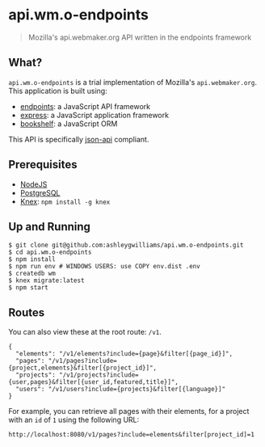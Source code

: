 # api.wm.o-endpoints
> Mozilla's api.webmaker.org API written in the endpoints framework

## What?

`api.wm.o-endpoints` is a trial implementation of Mozilla's `api.webmaker.org`. This application is built using:

- [endpoints](http://endpointsjs.com/): a JavaScript API framework
- [express](http://expressjs.com/): a JavaScript application framework
- [bookshelf](http://bookshelfjs.org/): a JavaScript ORM

This API is specifically [json-api](http://jsonapi.org/) compliant.

## Prerequisites

- [NodeJS](https://nodejs.org/)
- [PostgreSQL](http://www.postgresql.org/)
- [Knex](http://knexjs.org/): `npm install -g knex`

## Up and Running

```
$ git clone git@github.com:ashleygwilliams/api.wm.o-endpoints.git
$ cd api.wm.o-endpoints
$ npm install
$ npm run env # WINDOWS USERS: use COPY env.dist .env
$ createdb wm
$ knex migrate:latest
$ npm start
```

## Routes
You can also view these at the root route: `/v1`.

```
{
  "elements": "/v1/elements?include={page}&filter[{page_id}]",
  "pages": "/v1/pages?include={project,elements}&filter[{project_id}]",
  "projects": "/v1/projects?include={user,pages}&filter[{user_id,featured,title}]",
  "users": "/v1/users?include={projects}&filter[{language}]"
}
```

For example, you can retrieve all pages with their elements, for a project with an `id` of `1` using the following URL:

`http://localhost:8080/v1/pages?include=elements&filter[project_id]=1`
